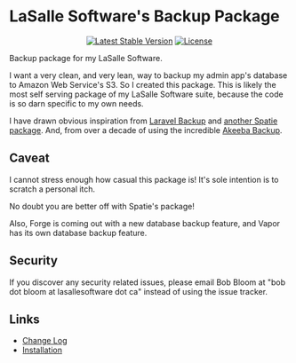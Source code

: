 # LaSalle Software's Backup Package

<p align="center">
<a href="https://packagist.org/packages/lasallesoftware/ls-backup-pkg"><img src="https://poser.pugx.org/lasallesoftware/ls-backup-pkg/v/stable.svg" alt="Latest Stable Version"></a>
<a href="https://packagist.org/packages/lasallesoftware/ls-backup-pkg"><img src="https://poser.pugx.org/lasallesoftware/ls-backup-pkg/license.svg" alt="License"></a>
</p>

Backup package for my LaSalle Software.

I want a very clean, and very lean, way to backup my admin app's database to Amazon Web Service's S3. So I created this package. This is likely the most self serving package of my LaSalle Software suite, because the code is so darn specific to my own needs.

I have drawn obvious inspiration from [Laravel Backup](https://github.com/spatie/laravel-backup) and [another Spatie package](https://github.com/spatie/db-dumper). And, from over a decade of using the incredible [Akeeba Backup](https://www.akeebabackup.com/). 

## Caveat

I cannot stress enough how casual this package is! It's sole intention is to scratch a personal itch. 

No doubt you are better off with Spatie's package! 

Also, Forge is coming out with a new database backup feature, and Vapor has its own database backup feature.

## Security

If you discover any security related issues, please email Bob Bloom at "bob dot bloom at lasallesoftware dot ca" instead of using the issue tracker.

## Links

* [Change Log](CHANGELOG.md)
* [Installation](INSTALLATION.md)